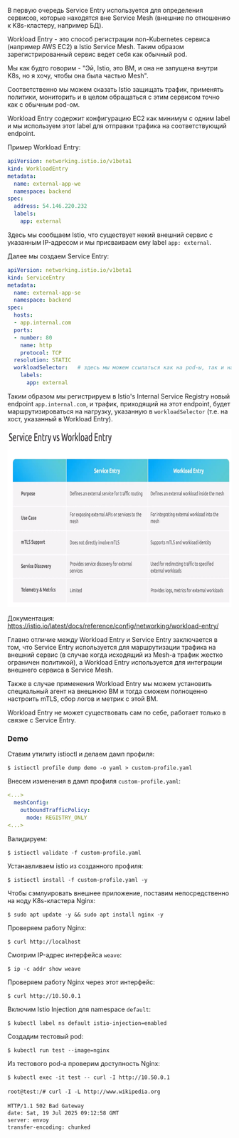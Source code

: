 В первую очередь Service Entry используется для определения сервисов, которые находятся вне Service Mesh (внешние по отношению к K8s-кластеру, например БД).

Workload Entry - это способ регистрации non-Kubernetes сервиса (например AWS EC2) в Istio Service Mesh. Таким образом зарегистрированный сервис ведет себя как обычный pod.

Мы как будто говорим - "Эй, Istio, это ВМ, и она не запущена внутри K8s, но я хочу, чтобы она была частью Mesh".

Соответственно мы можем сказать Istio защищать трафик, применять политики, мониторить и в целом обращаться с этим сервисом точно как с обычным pod-ом.

Workload Entry содержит конфигурацию EC2 как минимум с одним label и мы используем этот label для отправки трафика на соответствующий endpoint.

Пример Workload Entry:

```yaml
apiVersion: networking.istio.io/v1beta1
kind: WorkloadEntry
metadata:
  name: external-app-we
  namespace: backend
spec:
  address: 54.146.220.232
  labels:
    app: external
```

Здесь мы сообщаем Istio, что существует некий внешний сервис с указанным IP-адресом и мы присваиваем ему label `app: external`.

Далее мы создаем Service Entry:

```yaml
apiVersion: networking.istio.io/v1beta1
kind: ServiceEntry
metadata:
  name: external-app-se
  namespace: backend
spec:
  hosts:
  - app.internal.com
  ports:
  - number: 80
    name: http
    protocol: TCP
  resolution: STATIC
  workloadSelector:   # здесь мы можем ссылаться как на pod-ы, так и на Workload Entries
    labels:
      app: external  
```

Таким образом мы регистрируем в Istio's Internal Service Registry новый endpoint `app.internal.com`, и трафик, приходящий на этот endpoint, будет маршрутизироваться на нагрузку, указанную в `workloadSelector` (т.е. на хост, указанный в Workload Entry).

<img src="image.png" width="800" height="400"><br>

Документация: https://istio.io/latest/docs/reference/config/networking/workload-entry/

Главно отличие между Workload Entry и Service Entry заключается в том, что Service Entry используется для маршрутизации трафика на внешний сервис (в случае когда исходящий из Mesh-а трафик жестко ограничен политикой), а Workload Entry используется для интеграции внешнего сервиса в Service Mesh.

Также в случае применения Workload Entry мы можем установить специальный агент на внешнюю ВМ и тогда сможем полноценно настроить mTLS, сбор логов и метрик с этой ВМ.

Workload Entry не может существовать сам по себе, работает только в связке с Service Entry.

### Demo

Ставим утилиту istioctl и делаем дамп профиля:

```shell
$ istioctl profile dump demo -o yaml > custom-profile.yaml
```

Внесем изменения в дамп профиля `custom-profile.yaml`:

```yaml
<...>
  meshConfig:
    outboundTrafficPolicy:
      mode: REGISTRY_ONLY
<...>
```

Валидируем:

```shell
$ istioctl validate -f custom-profile.yaml
```

Устанавливаем istio из созданного профиля:

```shell
$ istioctl install -f custom-profile.yaml -y
```

Чтобы сэмлуировать внешнее приложение, поставим непосредственно на ноду K8s-кластера Nginx:

```shell
$ sudo apt update -y && sudo apt install nginx -y
```

Проверяем работу Nginx:

```shell
$ curl http://localhost
```

Смотрим IP-адрес интерфейса `weave`:

```shell
$ ip -c addr show weave
```

Проверяем работу Nginx через этот интерфейс:

```shell
$ curl http://10.50.0.1
```

Включим Istio Injection для namespace `default`:

```shell
$ kubectl label ns default istio-injection=enabled
```

Создадим тестовый pod:

```shell
$ kubectl run test --image=nginx
```

Из тестового pod-а проверим доступность Nginx:

```shell
$ kubectl exec -it test -- curl -I http://10.50.0.1

root@test:/# curl -I -L http://www.wikipedia.org

HTTP/1.1 502 Bad Gateway
date: Sat, 19 Jul 2025 09:12:58 GMT
server: envoy
transfer-encoding: chunked
```